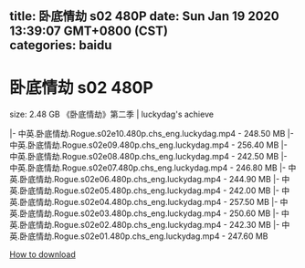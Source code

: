 
title: 卧底情劫  s02 480P
date: Sun Jan 19 2020 13:39:07 GMT+0800 (CST)    
categories: baidu
---

# 卧底情劫  s02 480P
size: 2.48 GB
 《卧底情劫》第二季 | luckydag's achieve
 
|- 中英.卧底情劫.Rogue.s02e10.480p.chs_eng.luckydag.mp4 - 248.50 MB
|- 中英.卧底情劫.Rogue.s02e09.480p.chs_eng.luckydag.mp4 - 256.40 MB
|- 中英.卧底情劫.Rogue.s02e08.480p.chs_eng.luckydag.mp4 - 242.50 MB
|- 中英.卧底情劫.Rogue.s02e07.480p.chs_eng.luckydag.mp4 - 246.80 MB
|- 中英.卧底情劫.Rogue.s02e06.480p.chs_eng.luckydag.mp4 - 244.90 MB
|- 中英.卧底情劫.Rogue.s02e05.480p.chs_eng.luckydag.mp4 - 242.00 MB
|- 中英.卧底情劫.Rogue.s02e04.480p.chs_eng.luckydag.mp4 - 257.50 MB
|- 中英.卧底情劫.Rogue.s02e03.480p.chs_eng.luckydag.mp4 - 250.60 MB
|- 中英.卧底情劫.Rogue.s02e02.480p.chs_eng.luckydag.mp4 - 242.30 MB
|- 中英.卧底情劫.Rogue.s02e01.480p.chs_eng.luckydag.mp4 - 247.60 MB

[How to download](https://bpcam.bemobtrk.com/go/2ceec3aa-1ca2-46d6-b9ff-aaa5c184517c?jno=1040)